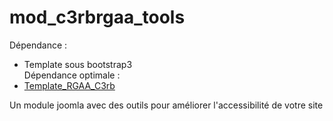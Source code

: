 # mod_c3rbrgaa_tools

Dépendance :
- Template sous bootstrap3  
Dépendance optimale :  
- [Template_RGAA_C3rb](https://github.com/c3rb-org/template_RGAA_C3rb)

Un module joomla avec des outils pour améliorer l'accessibilité de votre site
